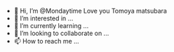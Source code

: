 - 👋 Hi, I’m @Mondaytime Love you Tomoya matsubara
- 👀 I’m interested in ...
- 🌱 I’m currently learning ...
- 💞️ I’m looking to collaborate on ...
- 📫 How to reach me ...

<!---
Mondaytime/Mondaytime is a ✨ special ✨ repository because its `README.md` (this file) appears on your GitHub profile.
You can click the Preview link to take a look at your changes.
--->
